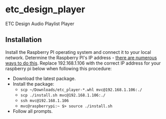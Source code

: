 # etc_design_player
ETC Design Audio Playlist Player


## Installation

Install the Raspberry PI operating system and connect it to your local network.
Determine the Raspberry PI's IP address - [there are numerous ways to do this](https://letmegooglethat.com/?q=How+do+I+determine+my+Raspberry+PI%27s+IP+address%3F).
Replace 192.168.1.106 with the correct IP address for your raspberry pi below 
when following this procedure:

 - Download the latest package.
 - Install the package:
    * `scp ~/Downloads/etc_player-*.whl mvc@192.168.1.106:./`
    * `scp ./install.sh mvc@192.168.1.106:./`
    * `ssh mvc@192.168.1.106`
    * `mvc@raspberrypi:~ $> source ./install.sh`
 - Follow all prompts.


